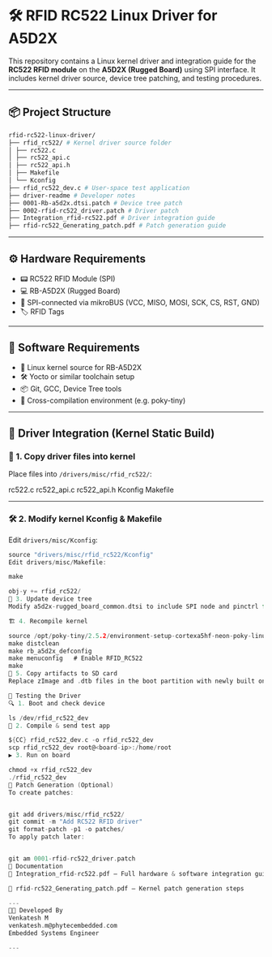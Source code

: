 # 🛠️ RFID RC522 Linux Driver for A5D2X

This repository contains a Linux kernel driver and integration guide for the **RC522 RFID module** on the **A5D2X (Rugged Board)** using SPI interface. It includes kernel driver source, device tree patching, and testing procedures.

---


## 📦 Project Structure

```bash
rfid-rc522-linux-driver/
├── rfid_rc522/ # Kernel driver source folder
│ ├── rc522.c
│ ├── rc522_api.c
│ ├── rc522_api.h
│ ├── Makefile
│ └── Kconfig
├── rfid_rc522_dev.c # User-space test application
├── driver-readme # Developer notes
├── 0001-Rb-a5d2x.dtsi.patch # Device tree patch
├── 0002-rfid-rc522_driver.patch # Driver patch
├── Integration_rfid-rc522.pdf # Driver integration guide
├── rfid-rc522_Generating_patch.pdf # Patch generation guide

```


---

## ⚙️ Hardware Requirements

- 📟 RC522 RFID Module (SPI)
- 💻 RB-A5D2X (Rugged Board)
- 🔌 SPI-connected via mikroBUS (VCC, MISO, MOSI, SCK, CS, RST, GND)
- 🏷️ RFID Tags

---

## 🔧 Software Requirements

- 🐧 Linux kernel source for RB-A5D2X
- 🛠️ Yocto or similar toolchain setup
- 📦 Git, GCC, Device Tree tools
- 🧰 Cross-compilation environment (e.g. poky-tiny)

---

## 🚀 Driver Integration (Kernel Static Build)

### 📁 1. Copy driver files into kernel

Place files into `/drivers/misc/rfid_rc522/`:

rc522.c
rc522_api.c
rc522_api.h
Kconfig
Makefile


---

### 🛠️ 2. Modify kernel Kconfig & Makefile

Edit `drivers/misc/Kconfig`:

```c
source "drivers/misc/rfid_rc522/Kconfig"
Edit drivers/misc/Makefile:

make

obj-y += rfid_rc522/
🌲 3. Update device tree
Modify a5d2x-rugged_board_common.dtsi to include SPI node and pinctrl for RC522.

🏗️ 4. Recompile kernel

source /opt/poky-tiny/2.5.2/environment-setup-cortexa5hf-neon-poky-linux-musleabi
make distclean
make rb_a5d2x_defconfig
make menuconfig   # Enable RFID_RC522
make
💾 5. Copy artifacts to SD card
Replace zImage and .dtb files in the boot partition with newly built ones.

🧪 Testing the Driver
🔍 1. Boot and check device

ls /dev/rfid_rc522_dev
🧰 2. Compile & send test app

${CC} rfid_rc522_dev.c -o rfid_rc522_dev
scp rfid_rc522_dev root@<board-ip>:/home/root
▶️ 3. Run on board

chmod +x rfid_rc522_dev
./rfid_rc522_dev
🧵 Patch Generation (Optional)
To create patches:


git add drivers/misc/rfid_rc522/
git commit -m "Add RC522 RFID driver"
git format-patch -p1 -o patches/
To apply patch later:


git am 0001-rfid-rc522_driver.patch
📄 Documentation
📘 Integration_rfid-rc522.pdf — Full hardware & software integration guide

📘 rfid-rc522_Generating_patch.pdf — Kernel patch generation steps

---
👨‍💻 Developed By
Venkatesh M
venkatesh.m@phytecembedded.com
Embedded Systems Engineer

---
